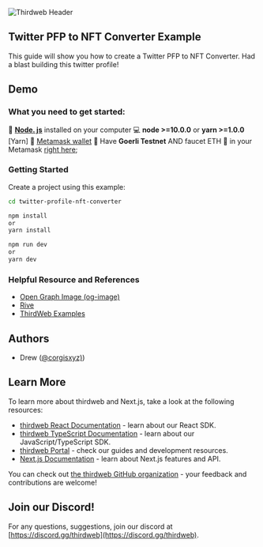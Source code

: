 

![Thirdweb Header](https://twitter-profile-nft-converter-backend-kfrs.vercel.app/thirdweb?profile=https://pbs.twimg.com/profile_images/1560091074403745793/KuYVZP51_400x400.jpg)

##  Twitter PFP to NFT Converter Example

This guide will show you how to create a Twitter PFP to NFT Converter. 
Had a blast building this twitter profile!

## Demo


### What you need to get started:
 💚 [**Node. js**](https://nodejs.org/en/) installed on your computer 💻 **node >=10.0.0** or **yarn >=1.0.0**
[Yarn]
🦊 [Metamask wallet](https://metamask.io/) 👛
Have **Goerli Testnet**  AND faucet ETH 🚰 in your Metamask  [right here](https://goerlifaucet.com/);

### Getting Started

Create a project using this example:

```bash
cd twitter-profile-nft-converter
```

```bash
npm install 
or 
yarn install 
```


```bash
npm run dev
or 
yarn dev
```


### Helpful Resource and References 
- [Open Graph Image (og-image)](https://github.com/vercel/og-image)
- [Rive](https://github.com/rive-app/rive-react)
- [ThirdWeb Examples](https://github.com/thirdweb-example)


## Authors
- Drew ([@corgisxyz)](https://twitter.com/corgisxyz))


## Learn More

To learn more about thirdweb and Next.js, take a look at the following resources:

- [thirdweb React Documentation](https://docs.thirdweb.com/react) - learn about our React SDK.
- [thirdweb TypeScript Documentation](https://docs.thirdweb.com/typescript) - learn about our JavaScript/TypeScript SDK.
- [thirdweb Portal](https://docs.thirdweb.com) - check our guides and development resources.
- [Next.js Documentation](https://nextjs.org/docs) - learn about Next.js features and API.

You can check out [the thirdweb GitHub organization](https://github.com/thirdweb-dev) - your feedback and contributions are welcome!

## Join our Discord!

For any questions, suggestions, join our discord at [https://discord.gg/thirdweb](https://discord.gg/thirdweb).
